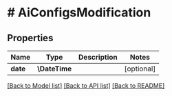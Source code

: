 # # AiConfigsModification

## Properties

Name | Type | Description | Notes
------------ | ------------- | ------------- | -------------
**date** | **\DateTime** |  | [optional]

[[Back to Model list]](../../README.md#models) [[Back to API list]](../../README.md#endpoints) [[Back to README]](../../README.md)
